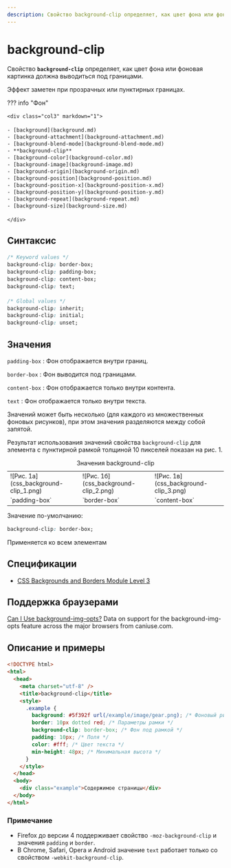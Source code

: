 ```yaml
---
description: Свойство background-clip определяет, как цвет фона или фоновая картинка должна выводиться под границами
---
```


# background-clip

Свойство **`background-clip`** определяет, как цвет фона или фоновая картинка должна выводиться под границами.

Эффект заметен при прозрачных или пунктирных границах.

??? info "Фон"

    <div class="col3" markdown="1">

    - [background](background.md)
    - [background-attachment](background-attachment.md)
    - [background-blend-mode](background-blend-mode.md)
    - **background-clip**
    - [background-color](background-color.md)
    - [background-image](background-image.md)
    - [background-origin](background-origin.md)
    - [background-position](background-position.md)
    - [background-position-x](background-position-x.md)
    - [background-position-y](background-position-y.md)
    - [background-repeat](background-repeat.md)
    - [background-size](background-size.md)

    </div>

## Синтаксис

```css
/* Keyword values */
background-clip: border-box;
background-clip: padding-box;
background-clip: content-box;
background-clip: text;

/* Global values */
background-clip: inherit;
background-clip: initial;
background-clip: unset;
```

## Значения

`padding-box`
: Фон отображается внутри границ.

`border-box`
: Фон выводится под границами.

`content-box`
: Фон отображается только внутри контента.

`text`
: Фон отображается только внутри текста.

Значений может быть несколько (для каждого из множественных фоновых рисунков), при этом значения разделяются между собой запятой.

Результат использования значений свойства `background-clip` для элемента с пунктирной рамкой толщиной 10 пикселей показан на рис. 1.

<table markdown="1">
<caption>Значения background-clip</caption>
<tr>
<td>![Рис. 1а](css_background-clip_1.png)</td>
<td>![Рис. 1б](css_background-clip_2.png)</td>
<td>![Рис. 1в](css_background-clip_3.png)</td>
</tr>
<tr><td>`padding-box`</td><td>`border-box`</td><td>`content-box`</td></tr>
</table>

Значение по-умолчанию:

```css
background-clip: border-box;
```

Применяется ко всем элементам

## Спецификации

- [CSS Backgrounds and Borders Module Level 3](http://dev.w3.org/csswg/css3-background/#the-background-clip)

## Поддержка браузерами

<p class="ciu_embed" data-feature="background-img-opts" data-periods="future_1,current,past_1,past_2">
  <a href="http://caniuse.com/#feat=background-img-opts">Can I Use background-img-opts?</a> Data on support for the background-img-opts feature across the major browsers from caniuse.com.
</p>

## Описание и примеры

```html
<!DOCTYPE html>
<html>
  <head>
    <meta charset="utf-8" />
    <title>background-clip</title>
    <style>
      .example {
        background: #5f392f url(/example/image/gear.png); /* Фоновый рисунок */
        border: 10px dotted red; /* Параметры рамки */
        background-clip: border-box; /* Фон под рамкой */
        padding: 10px; /* Поля */
        color: #fff; /* Цвет текста */
        min-height: 48px; /* Минимальная высота */
      }
    </style>
  </head>
  <body>
    <div class="example">Содержимое страницы</div>
  </body>
</html>
```

### Примечание

- Firefox до версии 4 поддерживает свойство `-moz-background-clip` и значения `padding` и `border`.
- В Chrome, Safari, Opera и Android значение `text` работает только со свойством `-webkit-background-clip`.
